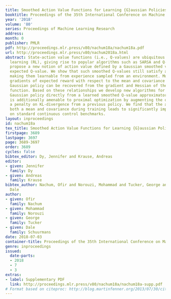 ```yaml
---
title: Smoothed Action Value Functions for Learning {G}aussian Policies
booktitle: Proceedings of the 35th International Conference on Machine Learning
year: '2018'
volume: '80'
series: Proceedings of Machine Learning Research
address: 
month: 0
publisher: PMLR
pdf: http://proceedings.mlr.press/v80/nachum18a/nachum18a.pdf
url: http://proceedings.mlr.press/v80/nachum2018a.html
abstract: State-action value functions (i.e., Q-values) are ubiquitous in reinforcement
  learning (RL), giving rise to popular algorithms such as SARSA and Q-learning. We
  propose a new notion of action value defined by a Gaussian smoothed version of the
  expected Q-value. We show that such smoothed Q-values still satisfy a Bellman equation,
  making them learnable from experience sampled from an environment. Moreover, the
  gradients of expected reward with respect to the mean and covariance of a parameterized
  Gaussian policy can be recovered from the gradient and Hessian of the smoothed Q-value
  function. Based on these relationships we develop new algorithms for training a
  Gaussian policy directly from a learned smoothed Q-value approximator. The approach
  is additionally amenable to proximal optimization by augmenting the objective with
  a penalty on KL-divergence from a previous policy. We find that the ability to learn
  both a mean and covariance during training leads to significantly improved results
  on standard continuous control benchmarks.
layout: inproceedings
id: nachum18a
tex_title: Smoothed Action Value Functions for Learning {G}aussian Policies
firstpage: 3689
lastpage: 3697
page: 3689-3697
order: 3689
cycles: false
bibtex_editor: Dy, Jennifer and Krause, Andreas
editor:
- given: Jennifer
  family: Dy
- given: Andreas
  family: Krause
bibtex_author: Nachum, Ofir and Norouzi, Mohammad and Tucker, George and Schuurmans,
  Dale
author:
- given: Ofir
  family: Nachum
- given: Mohammad
  family: Norouzi
- given: George
  family: Tucker
- given: Dale
  family: Schuurmans
date: 2018-07-03
container-title: Proceedings of the 35th International Conference on Machine Learning
genre: inproceedings
issued:
  date-parts:
  - 2018
  - 7
  - 3
extras:
- label: Supplementary PDF
  link: http://proceedings.mlr.press/v80/nachum18a/nachum18a-supp.pdf
# Format based on citeproc: http://blog.martinfenner.org/2013/07/30/citeproc-yaml-for-bibliographies/
---
```

